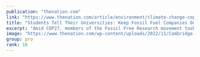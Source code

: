 ```yaml
---
publication: "thenation.com"
link: "https://www.thenation.com/article/environment/climate-change-cop27-fossil-fuel-university-research/"
title: "Students Tell Their Universities: Keep Fossil Fuel Companies Out of Climate Research"
excerpt: "Amid COP27, members of the Fossil Free Research movement took action around the world, protesting the influence of Big Oil on crucial climate change studies."
image: "https://www.thenation.com/wp-content/uploads/2022/11/Cambridge-Fossil-Free-Research-Week-of-Action.jpg"
group: pro
rank: 16
---
```

